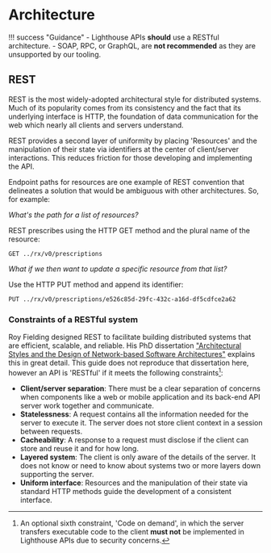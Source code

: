 # Architecture

!!! success "Guidance"
    - Lighthouse APIs **should** use a RESTful architecture.
    - SOAP, RPC, or GraphQL, are **not recommended** as they are unsupported by our tooling.


## REST

REST is the most widely-adopted architectural style for distributed systems. Much of its popularity comes from its consistency and the fact that its underlying interface is HTTP, the foundation of data communication for the web which nearly all clients and servers understand.

REST provides a second layer of uniformity by placing 'Resources' and the manipulation of their state via identifiers at the center of client/server interactions. This reduces friction for those developing and implementing the API.

Endpoint paths for resources are one example of REST convention that delineates a solution that would be ambiguous with other architectures. So, for example:

_What's the path for a list of resources?_

REST prescribes using the HTTP GET method and the plural name of the resource:

``` http title="request"
GET ../rx/v0/prescriptions
```

_What if we then want to update a specific resource from that list?_

Use the HTTP PUT method and append its identifier:

``` http title="request"
PUT ../rx/v0/prescriptions/e526c85d-29fc-432c-a16d-df5cdfce2a62
```

### Constraints of a RESTful system
Roy Fielding designed REST to facilitate building distributed systems that are efficient, scalable, and reliable. His PhD dissertation ["Architectural Styles
and the Design of Network-based Software Architectures"](https://www.ics.uci.edu/~fielding/pubs/dissertation/top.htm) explains this in great detail. This guide does not reproduce that dissertation here, however an API is 'RESTful' if it meets the following constraints[^1]:

- **Client/server separation**: There must be a clear separation of concerns when components like a web or mobile application and its back-end API server work together and communicate.
- **Statelessness**: A request contains all the information needed for the server to execute it. The server does not store client context in a session between requests.
- **Cacheability**: A response to a request must disclose if the client can store and reuse it and for how long.
- **Layered system**: The client is only aware of the details of the server. It does not know or need to know about systems two or more layers down supporting the server.
- **Uniform interface**: Resources and the manipulation of their state via standard HTTP methods guide the development of a consistent interface.

[^1]: An optional sixth constraint, 'Code on demand', in which the server transfers executable code to the client **must not** be implemented in Lighthouse APIs due to security concerns. 
